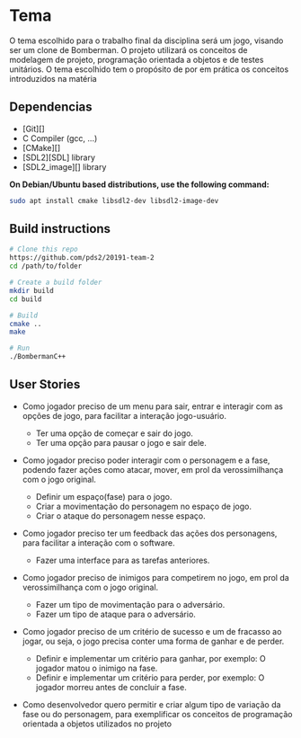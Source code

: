 # Tema
O tema escolhido para o trabalho final da disciplina será um jogo, visando ser um clone de Bomberman. O projeto utilizará os conceitos de modelagem de projeto, programação orientada a objetos e de testes unitários. O tema escolhido tem o propósito de por em prática os conceitos introduzidos na matéria

## Dependencias

- [Git][]
- C Compiler (gcc, ...)
- [CMake][]
- [SDL2][SDL] library
- [SDL2_image][] library

**On Debian/Ubuntu based distributions, use the following command:**

```sh
sudo apt install cmake libsdl2-dev libsdl2-image-dev
```

## Build instructions

```sh
# Clone this repo
https://github.com/pds2/20191-team-2
cd /path/to/folder

# Create a build folder
mkdir build
cd build

# Build
cmake ..
make

# Run
./BombermanC++
```

## User Stories
  - Como jogador preciso de um menu para sair, entrar e interagir com as opções de jogo, para facilitar a interação jogo-usuário.
     - Ter uma opção de começar e sair do jogo.
     - Ter uma opção para pausar o jogo e sair dele.
     
  - Como jogador preciso poder interagir com o personagem e a fase, podendo fazer ações como atacar, mover, em prol da verossimilhança com o jogo original.
    - Definir um espaço(fase) para o jogo.
    - Criar a movimentação do personagem no espaço de jogo.
    - Criar o ataque do personagem nesse espaço.
    
  - Como jogador preciso ter um feedback das ações dos personagens, para facilitar a interação com o software.
    - Fazer uma interface para as tarefas anteriores.
    
  - Como jogador preciso de inimigos para competirem no jogo, em prol da verossimilhança com o jogo original.
    - Fazer um tipo de movimentação para o adversário.
    - Fazer um tipo de ataque para o adversário.
    
  - Como jogador preciso de um critério de sucesso e um de fracasso ao jogar, ou seja, o jogo precisa conter uma forma de ganhar e de perder.
    - Definir e implementar um critério para ganhar, por exemplo: O jogador matou o inimigo na fase.
    - Definir e implementar um critério para perder, por exemplo: O jogador morreu antes de concluir a fase.
  - Como desenvolvedor quero permitir e criar algum tipo de variação da fase ou do personagem, para exemplificar os conceitos de programação orientada a objetos utilizados no projeto
